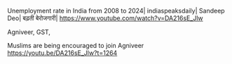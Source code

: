 

Unemployment rate in India from 2008 to 2024| indiaspeaksdaily| Sandeep Deo| बढ़ती बेरोजगारी|
https://www.youtube.com/watch?v=DA216sE_Jlw

Agniveer, GST, 


Muslims are being encouraged to join Agniveer
https://youtu.be/DA216sE_Jlw?t=1264
